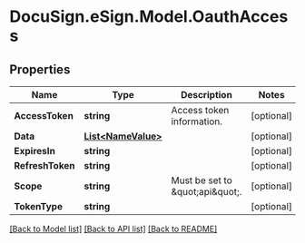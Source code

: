 # DocuSign.eSign.Model.OauthAccess
## Properties

Name | Type | Description | Notes
------------ | ------------- | ------------- | -------------
**AccessToken** | **string** | Access token information. | [optional] 
**Data** | [**List&lt;NameValue&gt;**](NameValue.md) |  | [optional] 
**ExpiresIn** | **string** |  | [optional] 
**RefreshToken** | **string** |  | [optional] 
**Scope** | **string** | Must be set to \&quot;api\&quot;. | [optional] 
**TokenType** | **string** |  | [optional] 

[[Back to Model list]](../README.md#documentation-for-models) [[Back to API list]](../README.md#documentation-for-api-endpoints) [[Back to README]](../README.md)

